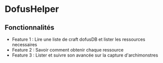 # DofusHelper

## Fonctionnalités

* Feature 1 : Lire une liste de craft dofusDB et lister les ressources necessaires
* Feature 2 : Savoir comment obtenir chaque ressource
* Feature 3 : Lister et suivre son avancée sur la capture d'archimonstres